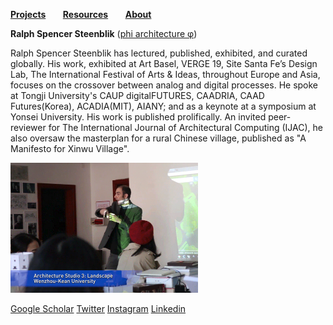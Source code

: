 **[Projects](https://keanmgc.github.io/2021-Spring-Studio/Research)** &nbsp; &nbsp; &nbsp;        **[Resources](https://keanmgc.github.io/2021-Spring-Studio/Resources)**  &nbsp; &nbsp; &nbsp;    **[About](https://keanmgc.github.io/2021-Spring-Studio/About)**

**Ralph Spencer Steenblik** ([phi architecture φ](https://phi.archi))

Ralph Spencer Steenblik has lectured, published, exhibited, and curated globally. His work, exhibited at Art Basel, VERGE 19, Site Santa Fe’s Design Lab, The International Festival of Arts & Ideas, throughout Europe and Asia, focuses on the crossover between analog and digital processes. He spoke at Tongji University's CAUP digitalFUTURES, CAADRIA, CAAD Futures(Korea), ACADIA(MIT), AIANY; and as a keynote at a symposium at Yonsei University. His work is published prolifically. An invited peer-reviewer for The International Journal of Architectural Computing (IJAC), he also oversaw the masterplan for a rural Chinese village, published as "A Manifesto for Xinwu Village".


<a href="https://phi.archi"><img alt="Photo of Spencer" src="https://raw.githubusercontent.com/keanmgc/2021-Spring-Studio/gh-pages/Steenblik/Steenblik.gif" width="300"></a>


[Google Scholar](https://scholar.google.com/citations?user=a2dmZpQAAAAJ&hl=en)  [Twitter](https://twitter.com/steenblikrs) [Instagram](www.instagram.com/steenblikrs) [Linkedin](https://www.linkedin.com/in/steenblikrs)


<br/><br/><br/>


